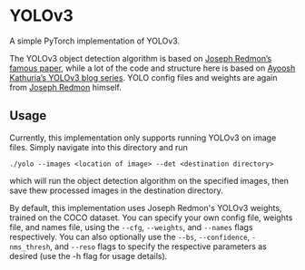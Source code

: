 # YOLOv3

A simple PyTorch implementation of YOLOv3. 

The YOLOv3 object detection algorithm is based on [Joseph Redmon’s famous paper](https://pjreddie.com/media/files/papers/YOLOv3.pdf), while a lot of the code and structure here is based on [Ayoosh Kathuria’s YOLOv3 blog series](https://blog.paperspace.com/how-to-implement-a-yolo-object-detector-in-pytorch/). YOLO config files and weights are again from [Joseph Redmon](https://pjreddie.com/darknet/yolo/) himself. 

## Usage

Currently, this implementation only supports running YOLOv3 on image files. Simply navigate into this directory and run
```
./yolo --images <location of image> --det <destination directory>
```
which will run the object detection algorithm on the specified images, then save
thew processed images in the destination directory.

By default, this implementation uses Joseph Redmon's YOLOv3 weights, trained on the COCO dataset. You can specify your own config file, weights file, and names file, using the `--cfg`, `--weights`, and `--names` flags respectively. You can also optionally use the `--bs`, `--confidence`, `-nms_thresh`, and `--reso` flags to specify the respective parameters as desired (use the -h flag for usage details).
